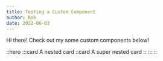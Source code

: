 ```yaml
---
title: Testing a Custom Component
author: Bob
date: 2022-06-03
---
```


Hi there! Check out my some custom components below!

::hero
:::card
A nested card
::card
A super nested card
::
:::
::
